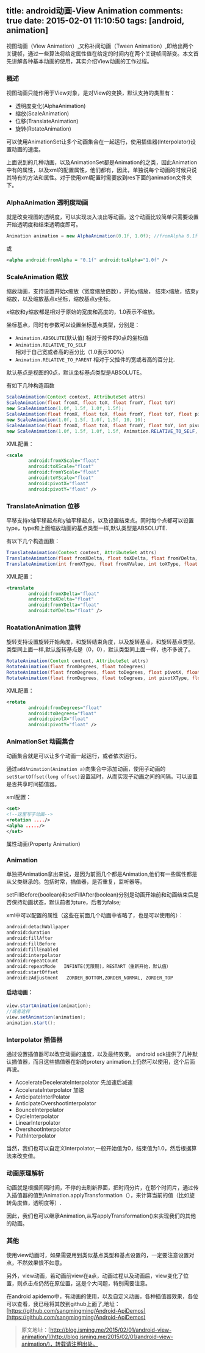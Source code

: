title: android动画-View Animation
comments: true
date: 2015-02-01 11:10:50
tags: [android, animation]
---


视图动画（View Animation）,又称补间动画（Tween Animation）,即给出两个关键帧，通过一些算法将给定属性值在给定的时间内在两个关键帧间渐变。本文首先讲解各种基本动画的使用，其实介绍View动画的工作过程。

### 概述

视图动画只能作用于View对象，是对View的变换，默认支持的类型有：

+ 透明度变化(AlphaAnimation)
+ 缩放(ScaleAnimation)
+ 位移(TranslateAnimation)
+ 旋转(RotateAnimation)

可以使用AnimationSet让多个动画集合在一起运行，使用插值器(Interpolator)设置动画的速度。

<!--more-->

上面说到的几种动画，以及AnimationSet都是Animation的之类，因此Animation中有的属性，以及xml的配置属性，他们都有，因此，单独说每个动画的时候只说其特有的方法和属性。对于使用xml配置时需要放到res下面的animation文件夹下。

### AlphaAnimation 透明度动画

就是改变视图的透明度，可以实现淡入淡出等动画。这个动画比较简单只需要设置开始透明度和结束透明度即可。

```java
Animation animation = new AlphaAnimation(0.1f, 1.0f); //fromAlpha 0.1f   toAlpha 1.0f
```

或

```xml
<alpha android:fromAlpha = "0.1f" android:toAlpha="1.0f" />
```

### ScaleAnimation 缩放

缩放动画，支持设置开始x缩放（宽度缩放倍数），开始y缩放， 结束x缩放，结束y缩放，以及缩放基点x坐标，缩放基点y坐标。

x缩放和y缩放都是相对于原始的宽度和高度的，1.0表示不缩放。

坐标基点，同时有参数可以设置坐标基点类型，分别是：

+ `Animation.ABSOLUTE`(默认值) 相对于控件的0点的坐标值
+ `Animation.RELATIVE_TO_SELF` 相对于自己宽或者高的百分比（1.0表示100%）
+ `Animation.RELATIVE_TO_PARENT` 相对于父控件的宽或者高的百分比.

默认基点是视图的0点，默认坐标基点类型是ABSOLUTE。

有如下几种构造函数

```java
ScaleAnimation(Context context, AttributeSet attrs)
ScaleAnimation(float fromX, float toX, float fromY, float toY)
new ScaleAnimation(1.0f, 1.5f, 1.0f, 1.5f);
ScaleAnimation(float fromX, float toX, float fromY, float toY, float pivotX, float pivotY)
new ScaleAnimation(1.0f, 1.5f, 1.0f, 1.5f, 10, 10);
ScaleAnimation(float fromX, float toX, float fromY, float toY, int pivotXType, float pivotXValue, int pivotYType, float pivotYValue)
new ScaleAnimation(1.0f, 1.5f, 1.0f, 1.5f, Animation.RELATIVE_TO_SELF, 0.5f, Animation.RELATIVE_TO_SELF, 0.5f); //以中心点为基点

```

XML配置：

```xml
<scale
        android:fromXScale="float"
        android:toXScale="float"
        android:fromYScale="float"
        android:toYScale="float"
        android:pivotX="float"
        android:pivotY="float" />
```

### TranslateAnimation 位移

平移支持x轴平移起点和y轴平移起点，以及设置结束点。同时每个点都可以设置type，type和上面缩放动画的基点类型一样,默认类型是ABSOLUTE.

有以下几个构造函数：

```java
TranslateAnimation(Context context, AttributeSet attrs)
TranslateAnimation(float fromXDelta, float toXDelta, float fromYDelta, float toYDelta)
TranslateAnimation(int fromXType, float fromXValue, int toXType, float toXValue, int fromYType, float fromYValue, int toYType, float toYValue)
```


XML配置：
```xml
<translate
        android:fromXDelta="float"
        android:toXDelta="float"
        android:fromYDelta="float"
        android:toYDelta="float" />
```


### RoatationAnimation 旋转

旋转支持设置旋转开始角度，和旋转结束角度，以及旋转基点，和旋转基点类型。类型同上面一样,默认旋转基点是（0，0），默认类型同上面一样，也不多说了。

```java
RotateAnimation(Context context, AttributeSet attrs)
RotateAnimation(float fromDegrees, float toDegrees)
RotateAnimation(float fromDegrees, float toDegrees, float pivotX, float pivotY)
RotateAnimation(float fromDegrees, float toDegrees, int pivotXType, float pivotXValue, int pivotYType, float pivotYValue)
```

XML配置：

```xml
<rotate
        android:fromDegrees="float"
        android:toDegrees="float"
        android:pivotX="float"
        android:pivotY="float" />
```


### AnimationSet 动画集合

动画集合就是可以让多个动画一起运行，或者依次运行。

通过`addAnimation(Animation a)`向集合中添加动画，使用子动画的`setStartOffset(long offset)`设置延时，从而实现子动画之间的间隔。可以设置是否共享时间插值器。

xml配置：

```xml
<set>
<!--这里写子动画-->
<rotation ..../>
<alpha ...../>
</set>
```
属性动画(Property Animation)


### Animation 

单独把Animation拿出来说，是因为前面几个都是Animation,他们有一些属性都是从父类继承的。包括时常，插值器，是否重复，监听器等。

setFillBefore(boolean)和setFillAfter(boolean)分别是动画开始前和动画结束后是否保持动画状态，默认前者为ture，后者为false;

xml中可以配置的属性（这些在前面几个动画中省略了，也是可以使用的）：

```xml
android:detachWallpaper
android:duration
android:fillAfter
android:fillBefore
android:fillEnabled
android:interpolator
android:repeatCount
android:repeatMode   INFINTE(无限期)，RESTART（重新开始，默认值）
android:startOffset
android:zAdjustment   ZORDER_BOTTOM,ZORDER_NORMAL, ZORDER_TOP
```

#### 启动动画：

```java
view.startAnimation(animation);
//或者这样
view.setAnimation(animation);
animation.start();
```

### Interpolator 插值器

通过设置插值器可以改变动画的速度，以及最终效果。
android sdk提供了几种默认插值器，而且这些插值器在新的protery animation上仍然可以使用，这个后面再说。

+ AccelerateDecelerateInterpolator 先加速后减速
+ AccelerateInterpolator 加速
+ AnticipateInterPolator 
+ AnticipateOvershootInterpolator
+ BounceInterpolator
+ CycleInterpolator
+ LinearInterpolator
+ OvershootInterpolator
+ PathInterpolator

当然，我们也可以自定义Interpolator,一般开始值为0，结束值为1.0，然后根据算法来改变值。

### 动画原理解析
动画就是根据间隔时间，不停的去刷新界面，把时间分片，在那个时间片，通过传入插值器的值到Animation.applyTransformation（），来计算当前的值（比如旋转角度值，透明度等）.

因此，我们也可以继承Animation,从写applyTransformation()来实现我们的其他的动画。


### 其他

使用view动画时，如果需要用到类似基点类型和基点设置的，一定要注意设置对点，不然效果恨不如意。

另外，view动画，若动画前view在a点，动画过程以及动画后，view变化了位置，则点击点仍然在原位置，这是个大问题，特别需要注意。


在android apidemo中，有动画的使用，以及自定义动画，各种插值器效果，各位可以查看，我已经将其放到github上面了,地址：[https://github.com/sangmingming/Android-ApiDemos](https://github.com/sangmingming/Android-ApiDemos)



>原文地址：[http://blog.isming.me/2015/02/01/android-view-animation/](http://blog.isming.me/2015/02/01/android-view-animation/)，转载请注明出处。
